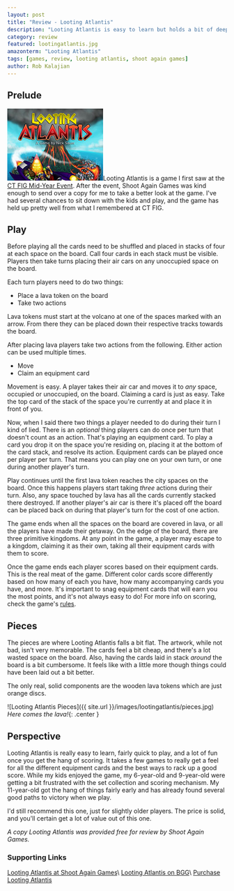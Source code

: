 ```yaml
---
layout: post
title: "Review - Looting Atlantis"
description: "Looting Atlantis is easy to learn but holds a bit of deeper critical thinking inside."
category: review
featured: lootingatlantis.jpg
amazonterm: "Looting Atlantis"
tags: [games, review, looting atlantis, shoot again games]
author: Rob Kalajian
---
```


<h2>Prelude</h2>

<img src="/images/featured/lootingatlantis.jpg" alt="Looting Atlantis" class="float-right"/>Looting Atlantis is a game I first saw at the [CT FIG Mid-Year Event](http://pawnsperspective.com/CT-FIG-Mid-Year-Event-2016/). After the event, Shoot Again Games was kind enough to send over a copy for me to take a better look at the game. I've had several chances to sit down with the kids and play, and the game has held up pretty well from what I remembered at CT FIG.

<h2>Play</h2>

Before playing all the cards need to be shuffled and placed in stacks of four at each space on the board. Call four cards in each stack must be visible. Players then take turns placing their air cars on any unoccupied space on the board.

Each turn players need to do two things:

* Place a lava token on the board
* Take two actions

Lava tokens must start at the volcano at one of the spaces marked with an arrow. From there they can be placed down their respective tracks towards the board.

After placing lava players take two actions from the following. Either action can be used multiple times.

* Move
* Claim an equipment card

Movement is easy. A player takes their air car and moves it to *any* space, occupied or unoccupied, on the board. Claiming a card is just as easy. Take the top card of the stack of the space you're currently at and place it in front of you.

Now, when I said there two things a player needed to do during their turn I kind of lied. There is an *optional* thing players can do once per turn that doesn't count as an action. That's playing an equipment card. To play a card you drop it on the space you're residing on, placing it at the bottom of the card stack, and resolve its action. Equipment cards can be played once per player per turn. That means you can play one on your own turn, or one during another player's turn.

Play continues until the first lava token reaches the city spaces on the board. Once this happens players start taking *three* actions during their turn. Also, any space touched by lava has all the cards currently stacked there destroyed. If another player's air car is there it's placed off the board can be placed back on during that player's turn for the cost of one action.

The game ends when all the spaces on the board are covered in lava, or all the players have made their getaway. On the edge of the board, there are three primitive kingdoms. At any point in the game, a player may escape to a kingdom, claiming it as their own, taking all their equipment cards with them to score.

Once the game ends each player scores based on their equipment cards. This is the real meat of the game. Different color cards score differently based on how many of each you have, how many accompanying cards you have, and more. It's important to snag equipment cards that will earn you the most points, and it's not always easy to do! For more info on scoring, check the game's [rules](https://docs.google.com/viewer?a=v&pid=sites&srcid=ZGVmYXVsdGRvbWFpbnxzaG9vdGFnYWluZ2FtZXMyfGd4OjUzMjIyZGEwNGRjNzQyZDM).

<h2>Pieces</h2>

The pieces are where Looting Atlantis falls a bit flat. The artwork, while not bad, isn't very memorable. The cards feel a bit cheap, and there's a lot wasted space on the board. Also, having the cards laid in stack *around* the board is a bit cumbersome. It feels like with a little more though things could have been laid out a bit better.

The only real, solid components are the wooden lava tokens which are just orange discs.

![Looting Atlantis Pieces]({{ site.url }}/images/lootingatlantis/pieces.jpg)
*Here comes the lava!*{: .center }

<h2>Perspective</h2>

Looting Atlantis is really easy to learn, fairly quick to play, and a lot of fun once you get the hang of scoring. It takes a few games to really get a feel for all the different equipment cards and the best ways to rack up a good score. While my kids enjoyed the game, my 6-year-old and 9-year-old were getting a bit frustrated with the set collection and scoring mechanism. My 11-year-old got the hang of things fairly early and has already found several good paths to victory when we play.

I'd still recommend this one, just for slightly older players. The price is solid, and you'll certain get a lot of value out of this one.

*A copy Looting Atlantis was provided free for review by Shoot Again Games.*

<h3>Supporting Links</h3>

[Looting Atlantis at Shoot Again Games](https://sites.google.com/site/shootagaingames2/home/looting-atlantis)\\
[Looting Atlantis on BGG](https://boardgamegeek.com/boardgame/169550/looting-atlantis)\\
[Purchase Looting Atlantis](https://www.amazon.com/gp/product/B01FFW9JMC/ref=as_li_tl?ie=UTF8&camp=1789&creative=9325&creativeASIN=B01FFW9JMC&linkCode=as2&tag=pawnsperspect-20&linkId=a3f8b5940a01b1cb92da61ef25defcde)
